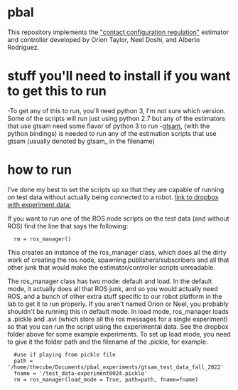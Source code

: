 # pbal
This repository implements the ["contact configuration regulation"](https://arxiv.org/abs/2203.01203) estimator and controller developed by Orion Taylor, Neel Doshi, and Alberto Rodriguez.

# stuff you'll need to install if you want to get this to run
-To get any of this to run, you'll need python 3, I'm not sure which version. Some of the scripts will run just using python 2.7 but any of the estimators that use gtsam need some flavor of python 3 to run
-[gtsam](https://github.com/borglab/gtsam), (with the python bindings) is needed to run any of the estimation scripts that use gtsam (usually denoted by gtsam_ in the filename)


# how to run
I've done my best to set the scripts up so that they are capable of running on test data without actually being connected to a robot. 
[link to dropbox with experiment data:](https://www.dropbox.com/sh/8ot92g1z51pha5u/AADT0IPdf4_IEFz9unZ31ERsa?dl=0)

If you want to run one of the ROS node scripts on the test data (and without ROS) find the line that says the following: 

```
  rm = ros_manager()
```

This creates an instance of the ros_manager class, which does all the dirty work of creating the ros node, spawning publishers/subscribers and all that other junk that would make the estimator/controller scripts unreadable. 

The ros_manager class has two mode: default and load. In the default mode, it actually does all that ROS junk, and so you would actually need ROS, and a bunch of other extra stuff specific to our robot platform in the lab to get it to run properly. If you aren't named Orion or Neel, you probably shouldn't be running this in default mode. In load mode, ros_manager loads a .pickle and .avi (which store all the ros messages for a single experiment) so that you can run the script using the experimental data. See the dropbox folder above for some example experiments. To set up load mode, you need to give it the folder path and the filename of the .pickle, for example:


```
  #use if playing from pickle file
  path = '/home/thecube/Documents/pbal_experiments/gtsam_test_data_fall_2022'
  fname = '/test_data-experiment0024.pickle'
  rm = ros_manager(load_mode = True, path=path, fname=fname)

```

